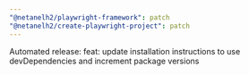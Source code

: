 ```yaml
---
"@netanelh2/playwright-framework": patch
"@netanelh2/create-playwright-project": patch
---
```


Automated release: feat: update installation instructions to use devDependencies and increment package versions
